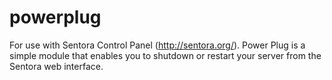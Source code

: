 # powerplug
For use with Sentora Control Panel (http://sentora.org/). Power Plug is a simple module that enables you to shutdown or restart your server from the Sentora web interface.
